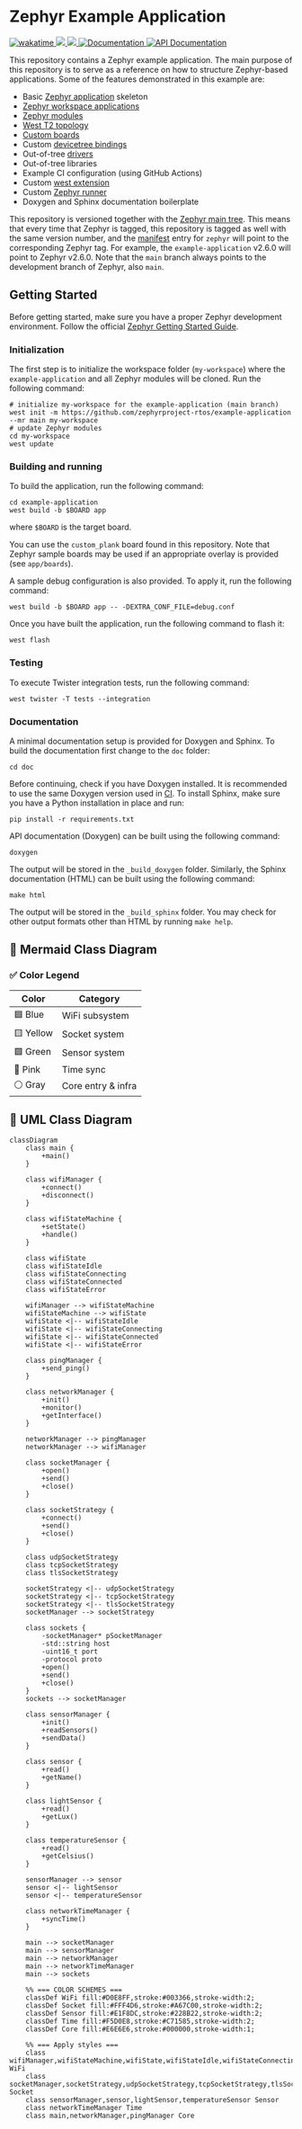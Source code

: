 # Zephyr Example Application

<a href="https://wakatime.com/badge/github/osamasalahuddin/zephyr_home">
    <img src="https://wakatime.com/badge/github/osamasalahuddin/zephyr_home.svg" alt="wakatime">
</a>
<a href="https://github.com/zephyrproject-rtos/example-application/actions/workflows/build.yml?query=branch%3Amain">
  <img src="https://github.com/zephyrproject-rtos/example-application/actions/workflows/build.yml/badge.svg?event=push">
</a>
<a href="https://github.com/zephyrproject-rtos/example-application/actions/workflows/docs.yml?query=branch%3Amain">
  <img src="https://github.com/zephyrproject-rtos/example-application/actions/workflows/docs.yml/badge.svg?event=push">
</a>
<a href="https://zephyrproject-rtos.github.io/example-application">
  <img alt="Documentation" src="https://img.shields.io/badge/documentation-3D578C?logo=sphinx&logoColor=white">
</a>
<a href="https://zephyrproject-rtos.github.io/example-application/doxygen">
  <img alt="API Documentation" src="https://img.shields.io/badge/API-documentation-3D578C?logo=c&logoColor=white">
</a>

This repository contains a Zephyr example application. The main purpose of this
repository is to serve as a reference on how to structure Zephyr-based
applications. Some of the features demonstrated in this example are:

- Basic [Zephyr application][app_dev] skeleton
- [Zephyr workspace applications][workspace_app]
- [Zephyr modules][modules]
- [West T2 topology][west_t2]
- [Custom boards][board_porting]
- Custom [devicetree bindings][bindings]
- Out-of-tree [drivers][drivers]
- Out-of-tree libraries
- Example CI configuration (using GitHub Actions)
- Custom [west extension][west_ext]
- Custom [Zephyr runner][runner_ext]
- Doxygen and Sphinx documentation boilerplate

This repository is versioned together with the [Zephyr main tree][zephyr]. This
means that every time that Zephyr is tagged, this repository is tagged as well
with the same version number, and the [manifest](west.yml) entry for `zephyr`
will point to the corresponding Zephyr tag. For example, the `example-application`
v2.6.0 will point to Zephyr v2.6.0. Note that the `main` branch always
points to the development branch of Zephyr, also `main`.

[app_dev]: https://docs.zephyrproject.org/latest/develop/application/index.html
[workspace_app]: https://docs.zephyrproject.org/latest/develop/application/index.html#zephyr-workspace-app
[modules]: https://docs.zephyrproject.org/latest/develop/modules.html
[west_t2]: https://docs.zephyrproject.org/latest/develop/west/workspaces.html#west-t2
[board_porting]: https://docs.zephyrproject.org/latest/guides/porting/board_porting.html
[bindings]: https://docs.zephyrproject.org/latest/guides/dts/bindings.html
[drivers]: https://docs.zephyrproject.org/latest/reference/drivers/index.html
[zephyr]: https://github.com/zephyrproject-rtos/zephyr
[west_ext]: https://docs.zephyrproject.org/latest/develop/west/extensions.html
[runner_ext]: https://docs.zephyrproject.org/latest/develop/modules.html#external-runners

## Getting Started

Before getting started, make sure you have a proper Zephyr development
environment. Follow the official
[Zephyr Getting Started Guide](https://docs.zephyrproject.org/latest/getting_started/index.html).

### Initialization

The first step is to initialize the workspace folder (``my-workspace``) where
the ``example-application`` and all Zephyr modules will be cloned. Run the following
command:

```shell
# initialize my-workspace for the example-application (main branch)
west init -m https://github.com/zephyrproject-rtos/example-application --mr main my-workspace
# update Zephyr modules
cd my-workspace
west update
```

### Building and running

To build the application, run the following command:

```shell
cd example-application
west build -b $BOARD app
```

where `$BOARD` is the target board.

You can use the `custom_plank` board found in this
repository. Note that Zephyr sample boards may be used if an
appropriate overlay is provided (see `app/boards`).

A sample debug configuration is also provided. To apply it, run the following
command:

```shell
west build -b $BOARD app -- -DEXTRA_CONF_FILE=debug.conf
```

Once you have built the application, run the following command to flash it:

```shell
west flash
```

### Testing

To execute Twister integration tests, run the following command:

```shell
west twister -T tests --integration
```

### Documentation

A minimal documentation setup is provided for Doxygen and Sphinx. To build the
documentation first change to the ``doc`` folder:

```shell
cd doc
```

Before continuing, check if you have Doxygen installed. It is recommended to
use the same Doxygen version used in [CI](.github/workflows/docs.yml). To
install Sphinx, make sure you have a Python installation in place and run:

```shell
pip install -r requirements.txt
```

API documentation (Doxygen) can be built using the following command:

```shell
doxygen
```

The output will be stored in the ``_build_doxygen`` folder. Similarly, the
Sphinx documentation (HTML) can be built using the following command:

```shell
make html
```

The output will be stored in the ``_build_sphinx`` folder. You may check for
other output formats other than HTML by running ``make help``.


## 📘 Mermaid Class Diagram


### ✅ Color Legend

| Color        | Category       |
|--------------|----------------|
| 🟦 Blue       | WiFi subsystem |
| 🟨 Yellow     | Socket system  |
| 🟩 Green      | Sensor system  |
| 🩷 Pink       | Time sync      |
| ⚪ Gray       | Core entry & infra |


## 📘 UML Class Diagram
```mermaid
classDiagram
    class main {
        +main()
    }

    class wifiManager {
        +connect()
        +disconnect()
    }

    class wifiStateMachine {
        +setState()
        +handle()
    }

    class wifiState
    class wifiStateIdle
    class wifiStateConnecting
    class wifiStateConnected
    class wifiStateError

    wifiManager --> wifiStateMachine
    wifiStateMachine --> wifiState
    wifiState <|-- wifiStateIdle
    wifiState <|-- wifiStateConnecting
    wifiState <|-- wifiStateConnected
    wifiState <|-- wifiStateError

    class pingManager {
        +send_ping()
    }

    class networkManager {
        +init()
        +monitor()
        +getInterface()
    }

    networkManager --> pingManager
    networkManager --> wifiManager

    class socketManager {
        +open()
        +send()
        +close()
    }

    class socketStrategy {
        +connect()
        +send()
        +close()
    }

    class udpSocketStrategy
    class tcpSocketStrategy
    class tlsSocketStrategy

    socketStrategy <|-- udpSocketStrategy
    socketStrategy <|-- tcpSocketStrategy
    socketStrategy <|-- tlsSocketStrategy
    socketManager --> socketStrategy

    class sockets {
        -socketManager* pSocketManager
        -std::string host
        -uint16_t port
        -protocol proto
        +open()
        +send()
        +close()
    }
    sockets --> socketManager

    class sensorManager {
        +init()
        +readSensors()
        +sendData()
    }

    class sensor {
        +read()
        +getName()
    }

    class lightSensor {
        +read()
        +getLux()
    }

    class temperatureSensor {
        +read()
        +getCelsius()
    }

    sensorManager --> sensor
    sensor <|-- lightSensor
    sensor <|-- temperatureSensor

    class networkTimeManager {
        +syncTime()
    }

    main --> socketManager
    main --> sensorManager
    main --> networkManager
    main --> networkTimeManager
    main --> sockets

    %% === COLOR SCHEMES ===
    classDef WiFi fill:#D0E8FF,stroke:#003366,stroke-width:2;
    classDef Socket fill:#FFF4D6,stroke:#A67C00,stroke-width:2;
    classDef Sensor fill:#E1F8DC,stroke:#228B22,stroke-width:2;
    classDef Time fill:#F5D0E8,stroke:#C71585,stroke-width:2;
    classDef Core fill:#E6E6E6,stroke:#000000,stroke-width:1;

    %% === Apply styles ===
    class wifiManager,wifiStateMachine,wifiState,wifiStateIdle,wifiStateConnecting,wifiStateConnected,wifiStateError WiFi
    class socketManager,socketStrategy,udpSocketStrategy,tcpSocketStrategy,tlsSocketStrategy,sockets Socket
    class sensorManager,sensor,lightSensor,temperatureSensor Sensor
    class networkTimeManager Time
    class main,networkManager,pingManager Core
